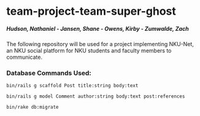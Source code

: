 # team-project-team-super-ghost
##### Hudson, Nathaniel - Jansen, Shane - Owens, Kirby - Zumwalde, Zach #####

The following repository will be used for a project implementing NKU-Net, an NKU social platform for NKU students and faculty members to communicate.


### Database Commands Used:

`bin/rails g scaffold Post title:string body:text`

`bin/rails g model Comment author:string body:text post:references`

`bin/rake db:migrate`
